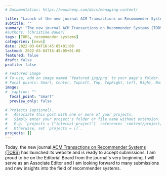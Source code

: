 ```yaml
---
# Documentation: https://wowchemy.com/docs/managing-content/

title: "Launch of the new journal ACM Transactions on Recommender Systems (TORS)"
subtitle: ""
summary: "The new journal ACM Transactions on Recommender Systems (TORS) has launched its website and is ready to accept submissions."
#authors: [Christine Bauer]
tags: [TORS, recommender systems]
categories: [news]
date: 2022-03-04T16:45:05+01:00
lastmod: 2022-03-04T16:45:05+01:00
featured: false
draft: false
profile: false

# Featured image
# To use, add an image named `featured.jpg/png` to your page's folder.
# Focal points: Smart, Center, TopLeft, Top, TopRight, Left, Right, BottomLeft, Bottom, BottomRight.
image:
#  caption: ""
  focal_point: "Smart"
  preview_only: false

# Projects (optional).
#   Associate this post with one or more of your projects.
#   Simply enter your project's folder or file name without extension.
#   E.g. `projects = ["internal-project"]` references `content/project/deep-learning/index.md`.
#   Otherwise, set `projects = []`.
projects: []
---
```


Today, the new journal [ACM Transactions on Recommender Systems (TORS)](https://dl.acm.org/journal/tors) has launched its website and is ready to accept submissions. 
I am proud to be on the Editorial Board from the journal's very beginning. I will serve as an Associate Editor and I am looking forward to many submissions and new insights into the field of recommender systems.